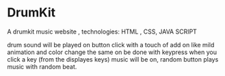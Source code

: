 # DrumKit
A drumkit music website , technologies: HTML , CSS, JAVA SCRIPT


drum sound will be played on button click with a touch of add on like mild animation and color change the same on be done with keypress
when you click a key (from the displayes keys) music will be on, random button plays music with random beat. 
